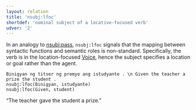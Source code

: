 ```yaml
---
layout: relation
title: 'nsubj:lfoc'
shortdef: 'nominal subject of a locative-focused verb'
udver: '2'
---
```


In an analogy to [nsubj:pass](), `nsubj:lfoc` signals that the mapping between syntactic functions
and semantic roles is non-standard. Specifically, the verb is in the location-focused [Voice](),
hence the subject specifies a location or goal rather than the agent.

~~~ sdparse
Binigyan ng titser ng premyo ang istudyante . \n Given the teacher a prize the student .
nsubj:lfoc(Binigyan, istudyante)
nsubj:lfoc(Given, student)
~~~

“The teacher gave the student a prize.”

<!-- Interlanguage links updated Pá kvě 14 11:09:13 CEST 2021 -->
